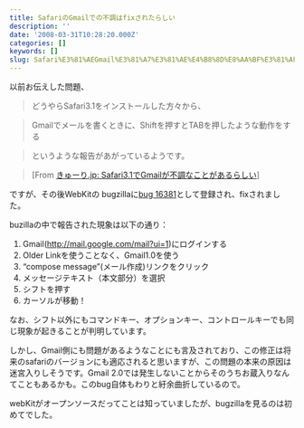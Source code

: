 ```yaml
---
title: SafariのGmailでの不調はfixされたらしい
description: ''
date: '2008-03-31T10:28:20.000Z'
categories: []
keywords: []
slug: Safari%E3%81%AEGmail%E3%81%A7%E3%81%AE%E4%B8%8D%E8%AA%BF%E3%81%AFfix%E3%81%95%E3%82%8C%E3%81%9F%E3%82%89%E3%81%97%E3%81%84
---
```

以前お伝えした問題、

> どうやらSafari3.1をインストールした方々から、

> Gmailでメールを書くときに、Shiftを押すとTABを押したような動作をする

> というような報告があがっているようです。

> \[From [きゅーり.jp: Safari3.1でGmailが不調なことがあるらしい](http://blog.qli.jp/2008/03/safari31gmail-5.html)\]

ですが、その後WebKitの bugzillaに[bug 16381](http://bugs.webkit.org/show_bug.cgi?id=16381)として登録され、fixされました。

buzillaの中で報告された現象は以下の通り：

1.  Gmail(http://mail.google.com/mail?ui=1)にログインする
2.  Older Linkを使うことなく、Gmail1.0を使う
3.  “compose message”(メール作成)リンクをクリック
4.  メッセージテキスト（本文部分）を選択
5.  シフトを押す
6.  カーソルが移動！

なお、シフト以外にもコマンドキー、オプションキー、コントロールキーでも同じ現象が起きることが判明しています。

しかし、Gmail側にも問題があるようなことにも言及されており、この修正は将来のsafariのバージョンにも適応されると思いますが、この問題の本来の原因は迷宮入りしそうです。Gmail 2.0では発生しないことからそのうちお蔵入りなんてこともあるかも。このbug自体もわりと紆余曲折しているので。

webKitがオープンソースだってことは知っていましたが、bugzillaを見るのは初めてでした。
